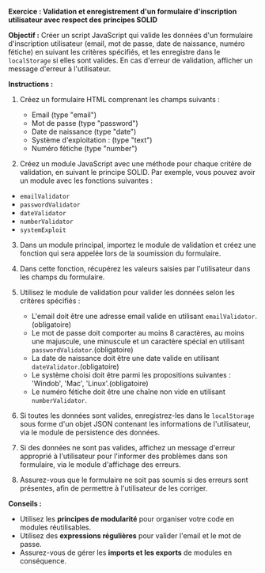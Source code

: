 **Exercice : Validation et enregistrement d'un formulaire d'inscription utilisateur avec respect des principes SOLID**
 
**Objectif :** Créer un script JavaScript qui valide les données d'un formulaire d'inscription utilisateur (email, mot de passe, date de naissance, numéro fétiche) en suivant les critères spécifiés, et les enregistre dans le `localStorage` si elles sont valides. En cas d'erreur de validation, afficher un message d'erreur à l'utilisateur.
 
**Instructions :**

1. Créez un formulaire HTML comprenant les champs suivants :
   - Email (type "email")
   - Mot de passe (type "password")
   - Date de naissance (type "date")
   - Système d'exploitation : (type "text")
   - Numéro fétiche (type "number")
 
2. Créez un module JavaScript avec une méthode pour chaque critère de validation, en suivant le principe SOLID.
Par exemple, vous pouvez avoir un module avec les fonctions suivantes :
- `emailValidator`
- `passwordValidator`
- `dateValidator`
- `numberValidator`
- `systemExploit`
 
3. Dans un module principal, importez le module de validation et créez une fonction qui sera appelée lors de la soumission du formulaire.
 
4. Dans cette fonction, récupérez les valeurs saisies par l'utilisateur dans les champs du formulaire.
 
5. Utilisez le module de validation pour valider les données selon les critères spécifiés :
   - L'email doit être une adresse email valide en utilisant `emailValidator`. (obligatoire)
   - Le mot de passe doit comporter au moins 8 caractères, au moins une majuscule, une minuscule et un caractère spécial en utilisant `passwordValidator`.(obligatoire)
   - La date de naissance doit être une date valide en utilisant `dateValidator`.(obligatoire)
   - Le système choisi doit être parmi les propositions suivantes : 'Windob', 'Mac', 'Linux'.(obligatoire)
   - Le numéro fétiche doit être une chaîne non vide en utilisant `numberValidator`.
 
6. Si toutes les données sont valides, enregistrez-les dans le `localStorage` sous forme d'un objet JSON contenant les informations de l'utilisateur, via le module de persistence des données.
 
7. Si des données ne sont pas valides, affichez un message d'erreur approprié à l'utilisateur pour l'informer des problèmes dans son formulaire, via le module d'affichage des erreurs.
 
8. Assurez-vous que le formulaire ne soit pas soumis si des erreurs sont présentes, afin de permettre à l'utilisateur de les corriger.
 
**Conseils :**
 
- Utilisez les **principes de modularité** pour organiser votre code en modules réutilisables.
- Utilisez des **expressions régulières** pour valider l'email et le mot de passe.
- Assurez-vous de gérer les **imports et les exports** de modules en conséquence.
